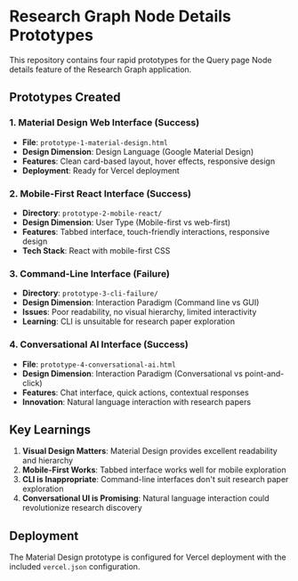 # Research Graph Node Details Prototypes

This repository contains four rapid prototypes for the Query page Node details feature of the Research Graph application.

## Prototypes Created

### 1. Material Design Web Interface (Success)
- **File**: `prototype-1-material-design.html`
- **Design Dimension**: Design Language (Google Material Design)
- **Features**: Clean card-based layout, hover effects, responsive design
- **Deployment**: Ready for Vercel deployment

### 2. Mobile-First React Interface (Success)
- **Directory**: `prototype-2-mobile-react/`
- **Design Dimension**: User Type (Mobile-first vs web-first)
- **Features**: Tabbed interface, touch-friendly interactions, responsive design
- **Tech Stack**: React with mobile-first CSS

### 3. Command-Line Interface (Failure)
- **Directory**: `prototype-3-cli-failure/`
- **Design Dimension**: Interaction Paradigm (Command line vs GUI)
- **Issues**: Poor readability, no visual hierarchy, limited interactivity
- **Learning**: CLI is unsuitable for research paper exploration

### 4. Conversational AI Interface (Success)
- **File**: `prototype-4-conversational-ai.html`
- **Design Dimension**: Interaction Paradigm (Conversational vs point-and-click)
- **Features**: Chat interface, quick actions, contextual responses
- **Innovation**: Natural language interaction with research papers

## Key Learnings

1. **Visual Design Matters**: Material Design provides excellent readability and hierarchy
2. **Mobile-First Works**: Tabbed interface works well for mobile exploration
3. **CLI is Inappropriate**: Command-line interfaces don't suit research paper exploration
4. **Conversational UI is Promising**: Natural language interaction could revolutionize research discovery

## Deployment

The Material Design prototype is configured for Vercel deployment with the included `vercel.json` configuration.

